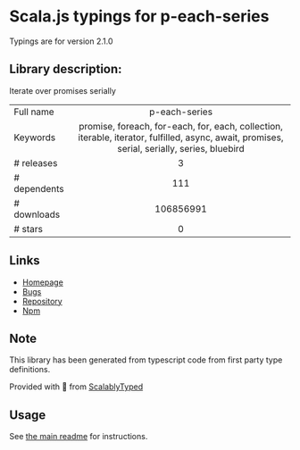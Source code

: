 
# Scala.js typings for p-each-series

Typings are for version 2.1.0

## Library description:
Iterate over promises serially

|                    |                 |
| ------------------ | :-------------: |
| Full name          | p-each-series |
| Keywords           | promise, foreach, for-each, for, each, collection, iterable, iterator, fulfilled, async, await, promises, serial, serially, series, bluebird |
| # releases         | 3 |
| # dependents       | 111 |
| # downloads        | 106856991 |
| # stars            | 0 |

## Links
- [Homepage](https://github.com/sindresorhus/p-each-series#readme)
- [Bugs](https://github.com/sindresorhus/p-each-series/issues)
- [Repository](https://github.com/sindresorhus/p-each-series)
- [Npm](https://www.npmjs.com/package/p-each-series)
    


## Note
This library has been generated from typescript code from first party type definitions.

Provided with :purple_heart: from [ScalablyTyped](https://github.com/oyvindberg/ScalablyTyped)

## Usage
See [the main readme](../../readme.md) for instructions.


